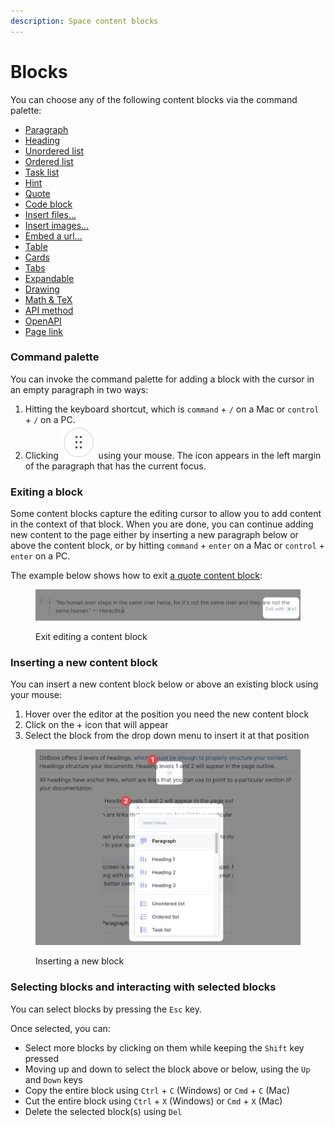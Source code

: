 ```yaml
---
description: Space content blocks
---
```


# Blocks

You can choose any of the following content blocks via the command palette:

* [Paragraph](paragraph.md)
* [Heading](heading.md)
* [Unordered list](unordered-list.md)
* [Ordered list](ordered-list.md)
* [Task list](task-list.md)
* [Hint](hint.md)
* [Quote](quote.md)
* [Code block](code-block.md)
* [Insert files...](insert-files.md)
* [Insert images...](insert-images.md)
* [Embed a url...](embed-a-url.md)
* [Table](table.md)
* [Cards](cards.md)
* [Tabs](tabs.md)
* [Expandable](expandable.md)
* [Drawing](drawing.md)
* [Math & TeX](math-and-tex.md)
* [API method](api-method.md)
* [OpenAPI](openapi.md)
* [Page link](page-link.md)

### Command palette

You can invoke the command palette for adding a block with the cursor in an empty paragraph in two ways:

1. Hitting the keyboard shortcut, which is `command` + `/` on a Mac or `control` + `/` on a PC.
2. Clicking <img src="../../.gitbook/assets/icon-command-palette.png" alt="" data-size="line"> using your mouse. The icon appears in the left margin of the paragraph that has the current focus.

### Exiting a block

Some content blocks capture the editing cursor to allow you to add content in the context of that block. When you are done, you can continue adding new content to the page either by inserting a new paragraph below or above the content block, or by hitting `command` + `enter` on a Mac or `control` + `enter` on a PC.

The example below shows how to exit [a quote content block](./#quote):

<figure><img src="../../.gitbook/assets/blocks-exiting.png" alt="Screenshot highlighting the prompt to exit a content block using a keyboard shortcut."><figcaption><p>Exit editing a content block</p></figcaption></figure>

### Inserting a new content block

You can insert a new content block below or above an existing block using your mouse:

1. Hover over the editor at the position you need the new content block
2. Click on the + icon that will appear
3. Select the block from the drop down menu to insert it at that position

<figure><img src="../../.gitbook/assets/blocks-insert-content.png" alt="Screenshot showing how to insert a new block between two paragraphs using your mouse."><figcaption><p>Inserting a new block</p></figcaption></figure>

### Selecting blocks and interacting with selected blocks

You can select blocks by pressing the `Esc` key.

Once selected, you can:

* Select more blocks by clicking on them while keeping the `Shift` key pressed
* Moving up and down to select the block above or below, using the `Up` and `Down` keys
* Copy the entire block using `Ctrl` + `C` (Windows) or `Cmd` + `C` (Mac)
* Cut the entire block using `Ctrl` + `X` (Windows) or `Cmd` + `X` (Mac)
* Delete the selected block(s) using `Del`
